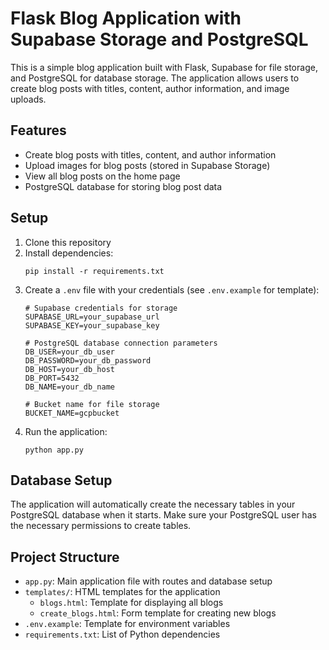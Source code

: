 # Flask Blog Application with Supabase Storage and PostgreSQL

This is a simple blog application built with Flask, Supabase for file storage, and PostgreSQL for database storage. The application allows users to create blog posts with titles, content, author information, and image uploads.

## Features

- Create blog posts with titles, content, and author information
- Upload images for blog posts (stored in Supabase Storage)
- View all blog posts on the home page
- PostgreSQL database for storing blog post data

## Setup

1. Clone this repository
2. Install dependencies:
   ```
   pip install -r requirements.txt
   ```
3. Create a `.env` file with your credentials (see `.env.example` for template):
   ```
   # Supabase credentials for storage
   SUPABASE_URL=your_supabase_url
   SUPABASE_KEY=your_supabase_key
   
   # PostgreSQL database connection parameters
   DB_USER=your_db_user
   DB_PASSWORD=your_db_password
   DB_HOST=your_db_host
   DB_PORT=5432
   DB_NAME=your_db_name
   
   # Bucket name for file storage
   BUCKET_NAME=gcpbucket
   ```
4. Run the application:
   ```
   python app.py
   ```

## Database Setup

The application will automatically create the necessary tables in your PostgreSQL database when it starts. Make sure your PostgreSQL user has the necessary permissions to create tables.

## Project Structure

- `app.py`: Main application file with routes and database setup
- `templates/`: HTML templates for the application
  - `blogs.html`: Template for displaying all blogs
  - `create_blogs.html`: Form template for creating new blogs
- `.env.example`: Template for environment variables
- `requirements.txt`: List of Python dependencies 